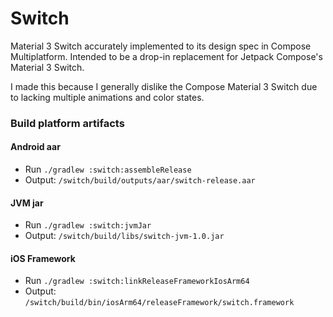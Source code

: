 # Switch

Material 3 Switch accurately implemented to its design spec in Compose Multiplatform.
Intended to be a drop-in replacement for Jetpack Compose's Material 3 Switch.

I made this because I generally dislike the Compose Material 3 Switch due to lacking
multiple animations and color states.

### Build platform artifacts

#### Android aar

- Run `./gradlew :switch:assembleRelease`
- Output: `/switch/build/outputs/aar/switch-release.aar`

#### JVM jar

- Run `./gradlew :switch:jvmJar`
- Output: `/switch/build/libs/switch-jvm-1.0.jar`

#### iOS Framework

- Run `./gradlew :switch:linkReleaseFrameworkIosArm64`
- Output: `/switch/build/bin/iosArm64/releaseFramework/switch.framework`
